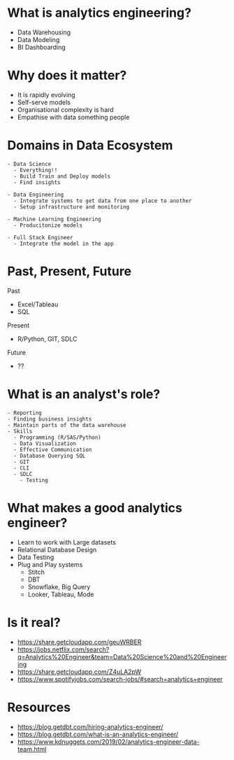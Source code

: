 # What is analytics engineering?

- Data Warehousing
- Data Modeling
- BI Dashboarding

# Why does it matter?

- It is rapidly evolving
- Self-serve models
- Organisational complexity is hard
- Empathise with data something people

# Domains in Data Ecosystem

    - Data Science
      - Everything!!
      - Build Train and Deploy models
      - Find insights
  
    - Data Engineering
      - Integrate systems to get data from one place to another
      - Setup infrastructure and monitoring
    
    - Machine Learning Engineering
      - Producitonize models
    
    - Full Stack Engineer
      - Integrate the model in the app

# Past, Present, Future

Past
- Excel/Tableau
- SQL

Present
- R/Python, GIT, SDLC

Future
- ??


# What is an analyst's role?

    - Reporting
    - Finding business insights
    - Maintain parts of the data warehouse
    - Skills
      - Programming (R/SAS/Python)
      - Data Visualization
      - Effective Communication
      - Database Querying SQL
      - GIT
      - CLI
      - SDLC
        - Testing


# What makes a good analytics engineer?

- Learn to work with Large datasets
- Relational Database Design
- Data Testing
- Plug and Play systems
  - Stitch
  - DBT
  - Snowflake, Big Query
  - Looker, Tableau, Mode

# Is it real?

- https://share.getcloudapp.com/geuWRBER
- https://jobs.netflix.com/search?q=Analytics%20Engineer&team=Data%20Science%20and%20Engineering
- https://share.getcloudapp.com/Z4uLA2pW
- https://www.spotifyjobs.com/search-jobs/#search=analytics+engineer

# Resources 

- https://blog.getdbt.com/hiring-analytics-engineer/
- https://blog.getdbt.com/what-is-an-analytics-engineer/
- https://www.kdnuggets.com/2019/02/analytics-engineer-data-team.html